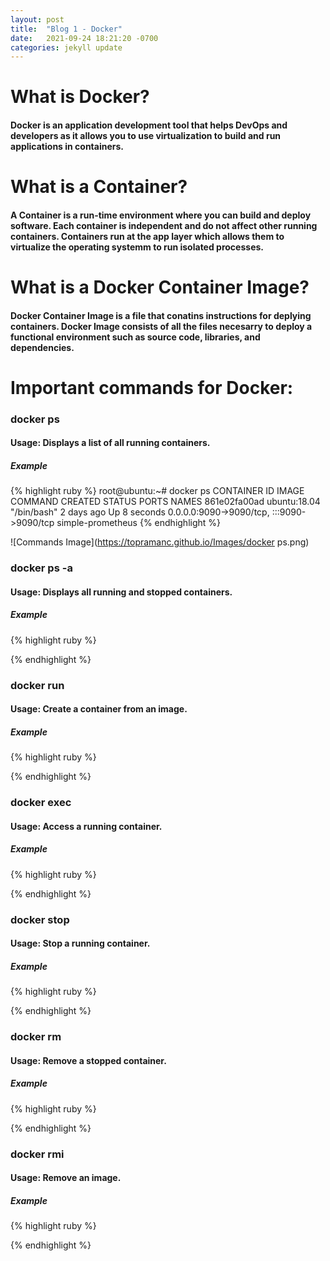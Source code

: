 ```yaml
---
layout: post
title:  "Blog 1 - Docker"
date:   2021-09-24 18:21:20 -0700
categories: jekyll update
---
```


# **What is Docker?**
#### Docker is an application development tool that helps DevOps and developers as it allows you to use virtualization to build and run applications in containers. 

# **What is a Container?**
#### A Container is a run-time environment where you can build and deploy software. Each container is independent and do not affect other running containers. Containers run at the app layer which allows them to virtualize the operating systemm to run isolated processes.

# **What is a Docker Container Image?**
####  Docker Container Image is a file that conatins instructions for deplying containers. Docker Image consists of all the files necesarry to deploy a functional environment such as source code, libraries, and dependencies. 

# **Important commands for Docker:**
### **docker ps**
#### Usage: Displays a list of all running containers.
##### **Example**
{% highlight ruby %}
root@ubuntu:~# docker ps
CONTAINER ID   IMAGE          COMMAND       CREATED      STATUS         PORTS                                       NAMES
861e02fa00ad   ubuntu:18.04   "/bin/bash"   2 days ago   Up 8 seconds   0.0.0.0:9090->9090/tcp, :::9090->9090/tcp   simple-prometheus
{% endhighlight %}

![Commands Image](https://topramanc.github.io/Images/docker ps.png)



### **docker ps -a**
#### Usage: Displays all running and stopped containers.
##### **Example**
{% highlight ruby %}

{% endhighlight %}

### **docker run**
#### Usage: Create a container from an image.
##### **Example**
{% highlight ruby %}

{% endhighlight %}

### **docker exec**
#### Usage: Access a running container.
##### **Example**
{% highlight ruby %}

{% endhighlight %}

### **docker stop**
#### Usage: Stop a running container.
##### **Example**
{% highlight ruby %}

{% endhighlight %}

### **docker rm**
#### Usage: Remove a stopped container.
##### **Example**
{% highlight ruby %}

{% endhighlight %}

### **docker rmi**
#### Usage: Remove an image.
##### **Example**
{% highlight ruby %}

{% endhighlight %}